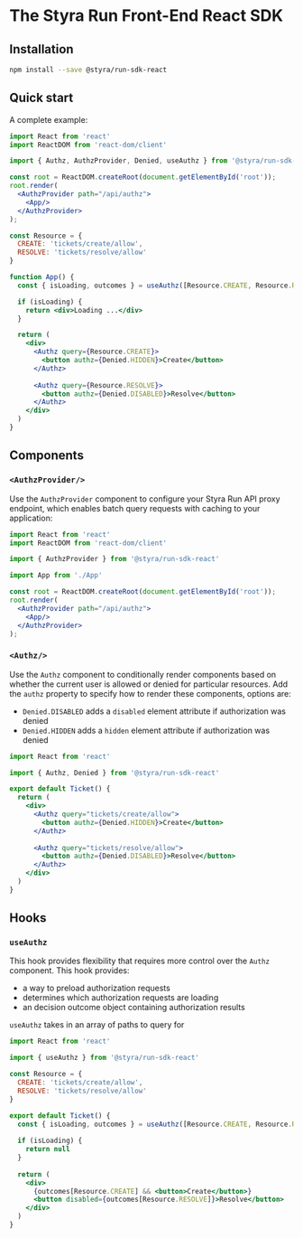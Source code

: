 # The Styra Run Front-End React SDK

## Installation
```sh
npm install --save @styra/run-sdk-react
```

## Quick start
A complete example:
```jsx
import React from 'react'
import ReactDOM from 'react-dom/client'

import { Authz, AuthzProvider, Denied, useAuthz } from '@styra/run-sdk-react'

const root = ReactDOM.createRoot(document.getElementById('root'));
root.render(
  <AuthzProvider path="/api/authz">
    <App/>
  </AuthzProvider>
);

const Resource = {
  CREATE: 'tickets/create/allow',
  RESOLVE: 'tickets/resolve/allow'
}

function App() {
  const { isLoading, outcomes } = useAuthz([Resource.CREATE, Resource.RESOLVE])

  if (isLoading) {
    return <div>Loading ...</div>
  }

  return (
    <div>
      <Authz query={Resource.CREATE}>
        <button authz={Denied.HIDDEN}>Create</button>
      </Authz>
      
      <Authz query={Resource.RESOLVE}>
        <button authz={Denied.DISABLED}>Resolve</button>
      </Authz>
    </div>
  )
}
```

## Components

### `<AuthzProvider/>`
Use the `AuthzProvider` component to configure your Styra Run API proxy endpoint, which enables batch query requests with caching to your application:
```jsx
import React from 'react'
import ReactDOM from 'react-dom/client'

import { AuthzProvider } from '@styra/run-sdk-react'

import App from './App'

const root = ReactDOM.createRoot(document.getElementById('root'));
root.render(
  <AuthzProvider path="/api/authz">
    <App/>
  </AuthzProvider>
);
```

### `<Authz/>`
Use the `Authz` component to conditionally render components based on whether the current user is allowed or denied for particular resources. Add the `authz` property to specify how to render these components, options are:

- `Denied.DISABLED` adds a `disabled` element attribute if authorization was denied
- `Denied.HIDDEN` adds a `hidden` element attribute if authorization was denied

```jsx
import React from 'react'

import { Authz, Denied } from '@styra/run-sdk-react'

export default Ticket() {
  return (
    <div>
      <Authz query="tickets/create/allow">
        <button authz={Denied.HIDDEN}>Create</button>
      </Authz>
      
      <Authz query="tickets/resolve/allow">
        <button authz={Denied.DISABLED}>Resolve</button>
      </Authz>
    </div>
  )
}
```

## Hooks

### `useAuthz`
This hook provides flexibility that requires more control over the `Authz` component. This hook provides:
- a way to preload authorization requests
- determines which authorization requests are loading
- an decision outcome object containing authorization results

`useAuthz` takes in an array of paths to query for
```jsx
import React from 'react'

import { useAuthz } from '@styra/run-sdk-react'

const Resource = {
  CREATE: 'tickets/create/allow',
  RESOLVE: 'tickets/resolve/allow'
}

export default Ticket() {
  const { isLoading, outcomes } = useAuthz([Resource.CREATE, Resource.RESOLVE])
  
  if (isLoading) {
    return null
  }
  
  return (
    <div>
      {outcomes[Resource.CREATE] && <button>Create</button>}
      <button disabled={outcomes[Resource.RESOLVE]}>Resolve</button>
    </div>
  )
}
```


